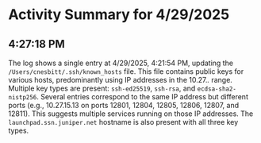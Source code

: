 # Activity Summary for 4/29/2025

## 4:27:18 PM
The log shows a single entry at 4/29/2025, 4:21:54 PM, updating the `/Users/cnesbitt/.ssh/known_hosts` file.  This file contains public keys for various hosts, predominantly using IP addresses in the 10.27.*.* range. Multiple key types are present: `ssh-ed25519`, `ssh-rsa`, and `ecdsa-sha2-nistp256`. Several entries correspond to the same IP address but different ports (e.g., 10.27.15.13 on ports 12801, 12804, 12805, 12806, 12807, and 12811).  This suggests multiple services running on those IP addresses.  The `launchpad.ssn.juniper.net` hostname is also present with all three key types.

